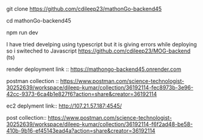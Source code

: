 git clone https://github.com/cdileep23/mathonGo-backend45

cd mathonGo-backend45

npm run dev


I have tried develping using typescript but it is giving errors while deploying so i switeched to Javascript  https://github.com/cdileep23/MOG-backend  (ts)


render deployment link ::  https://mathongo-backend45.onrender.com

postman collection :: https://www.postman.com/science-technologist-30252639/workspace/dileep-kumar/collection/36192114-fec8973b-3e96-42cc-9373-6ca4b1e827f6?action=share&creator=36192114


ec2 deplyment link:: http://107.21.57.187:4545/

post collection:: https://www.postman.com/science-technologist-30252639/workspace/dileep-kumar/collection/36192114-f6f2ad48-be58-410b-9b16-ef45143ead4a?action=share&creator=36192114

